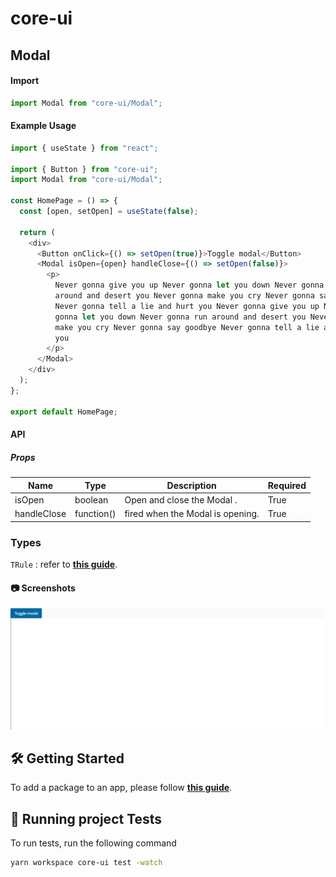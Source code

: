 <!-- core-ui -->

# core-ui

<!-- Modal -->

## Modal

#### Import

```typescript
import Modal from "core-ui/Modal";
```

<!-- RawSelect-Usage -->

#### Example Usage

```typescript
import { useState } from "react";

import { Button } from "core-ui";
import Modal from "core-ui/Modal";

const HomePage = () => {
  const [open, setOpen] = useState(false);

  return (
    <div>
      <Button onClick={() => setOpen(true)}>Toggle modal</Button>
      <Modal isOpen={open} handleClose={() => setOpen(false)}>
        <p>
          Never gonna give you up Never gonna let you down Never gonna run
          around and desert you Never gonna make you cry Never gonna say goodbye
          Never gonna tell a lie and hurt you Never gonna give you up Never
          gonna let you down Never gonna run around and desert you Never gonna
          make you cry Never gonna say goodbye Never gonna tell a lie and hurt
          you
        </p>
      </Modal>
    </div>
  );
};

export default HomePage;
```

<!-- RawSelect-API -->

#### API

<!-- RawSelect-Props -->

##### Props

| Name        | Type       | Description                      | Required |
| ----------- | ---------- | -------------------------------- | -------- |
| isOpen      | boolean    | Open and close the Modal .       | True     |
| handleClose | function() | fired when the Modal is opening. | True     |

<!--  SelectProps-Types -->

### Types

`TRule` : refer to <a href='../../node/field-validator/README.md'>**this guide**</a>.

<!-- Screenshots -->

#### :camera: Screenshots

<div  align="center">

<img src="../../../readme-assets/modal.gif" alt="screenshot" />

</div>

## :hammer_and_wrench: Getting Started

To add a package to an app, please follow <a href='../../../readme-assets/add-package.md'>**this guide**</a>.

<!--  Running project Tests -->

## :microscope: Running project Tests

To run tests, run the following command

```bash
yarn workspace core-ui test -watch
```

<!-- Getting Started -->
